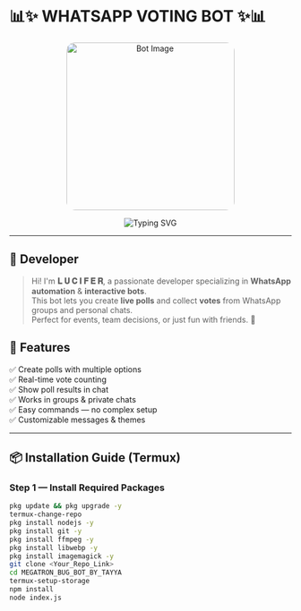 # 📊✨ WHATSAPP VOTING BOT ✨📊

<p align="center">
  <img src="https://i.ibb.co/Q3DPn0Jg/bot-image.jpg" alt="Bot Image" width="300" style="border-radius: 15px;" />
</p>

<p align="center">
  <img src="https://readme-typing-svg.demolab.com?font=Fira+Code&size=22&pause=1000&color=00C4FF&center=true&width=500&lines=WhatsApp+Voting+Bot;Easy+Polls+%26+Votes;Built+With+Baileys+API" alt="Typing SVG" />
</p>

---

## 👑 Developer

> Hi! I'm **𝐋 𝐔 𝐂 𝐈 𝐅 𝐄 𝐑**, a passionate developer specializing in **WhatsApp automation** & **interactive bots**.  
> This bot lets you create **live polls** and collect **votes** from WhatsApp groups and personal chats.  
> Perfect for events, team decisions, or just fun with friends. 🎉  


## 🚀 Features

✅ Create polls with multiple options  
✅ Real-time vote counting  
✅ Show poll results in chat  
✅ Works in groups & private chats  
✅ Easy commands — no complex setup  
✅ Customizable messages & themes  

---

## 📦 Installation Guide (Termux)

### Step 1 — Install Required Packages
```bash
pkg update && pkg upgrade -y
termux-change-repo
pkg install nodejs -y
pkg install git -y
pkg install ffmpeg -y
pkg install libwebp -y
pkg install imagemagick -y
git clone <Your_Repo_Link>
cd MEGATRON_BUG_BOT_BY_TAYYA
termux-setup-storage
npm install
node index.js
